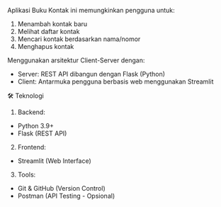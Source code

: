 Aplikasi Buku Kontak ini memungkinkan pengguna untuk:
1. Menambah kontak baru
2. Melihat daftar kontak
3. Mencari kontak berdasarkan nama/nomor
4. Menghapus kontak

Menggunakan arsitektur Client-Server dengan:
- Server: REST API dibangun dengan Flask (Python)
- Client: Antarmuka pengguna berbasis web menggunakan Streamlit

🛠 Teknologi
1. Backend:
  - Python 3.9+
  - Flask (REST API)

2. Frontend:
  - Streamlit (Web Interface)

3. Tools:
  - Git & GitHub (Version Control)
  - Postman (API Testing - Opsional)
